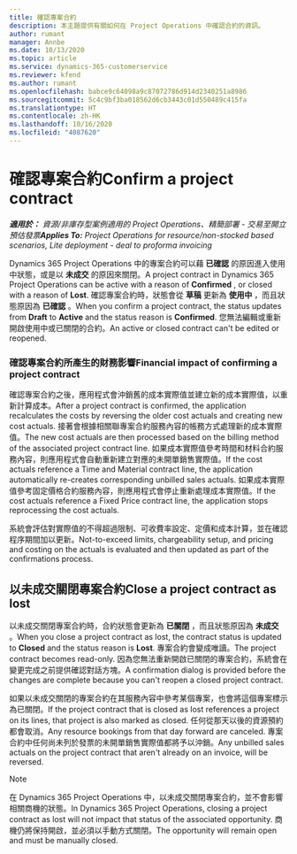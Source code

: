 ```yaml
---
title: 確認專案合約
description: 本主題提供有關如何在 Project Operations 中確認合約的資訊。
author: rumant
manager: Annbe
ms.date: 10/13/2020
ms.topic: article
ms.service: dynamics-365-customerservice
ms.reviewer: kfend
ms.author: rumant
ms.openlocfilehash: babce9c64098a9c87072786d914d2340251a8986
ms.sourcegitcommit: 5c4c9bf3ba018562d6cb3443c01d550489c415fa
ms.translationtype: HT
ms.contentlocale: zh-HK
ms.lasthandoff: 10/16/2020
ms.locfileid: "4087620"
---
```

# <a name="confirm-a-project-contract"></a><span data-ttu-id="80a51-103">確認專案合約</span><span class="sxs-lookup"><span data-stu-id="80a51-103">Confirm a project contract</span></span>

<span data-ttu-id="80a51-104">_**適用於：** 資源/非庫存型案例適用的 Project Operations、精簡部署 - 交易至開立預估發票_</span><span class="sxs-lookup"><span data-stu-id="80a51-104">_**Applies To:** Project Operations for resource/non-stocked based scenarios, Lite deployment - deal to proforma invoicing_</span></span>

<span data-ttu-id="80a51-105">Dynamics 365 Project Operations 中的專案合約可以藉 **已確認** 的原因進入使用中狀態，或是以 **未成交** 的原因來關閉。</span><span class="sxs-lookup"><span data-stu-id="80a51-105">A project contract in Dynamics 365 Project Operations can be active with a reason of **Confirmed** , or closed with a reason of **Lost**.</span></span> <span data-ttu-id="80a51-106">確認專案合約時，狀態會從 **草稿** 更新為 **使用中** ，而且狀態原因為 **已確認** 。</span><span class="sxs-lookup"><span data-stu-id="80a51-106">When you confirm a project contract, the status updates from **Draft** to **Active** and the status reason is **Confirmed**.</span></span> <span data-ttu-id="80a51-107">您無法編輯或重新開啟使用中或已關閉的合約。</span><span class="sxs-lookup"><span data-stu-id="80a51-107">An active or closed contract can't be edited or reopened.</span></span> 

### <a name="financial-impact-of-confirming-a-project-contract"></a><span data-ttu-id="80a51-108">確認專案合約所產生的財務影響</span><span class="sxs-lookup"><span data-stu-id="80a51-108">Financial impact of confirming a project contract</span></span>

<span data-ttu-id="80a51-109">確認專案合約之後，應用程式會沖銷舊的成本實際值並建立新的成本實際值，以重新計算成本。</span><span class="sxs-lookup"><span data-stu-id="80a51-109">After a project contract is confirmed, the application recalculates the costs by reversing the older cost actuals and creating new cost actuals.</span></span> <span data-ttu-id="80a51-110">接著會根據相關聯專案合約服務內容的帳務方式處理新的成本實際值。</span><span class="sxs-lookup"><span data-stu-id="80a51-110">The new cost actuals are then processed based on the billing method of the associated project contract line.</span></span> <span data-ttu-id="80a51-111">如果成本實際值參考時間和材料合約服務內容，則應用程式會自動重新建立對應的未開單銷售實際值。</span><span class="sxs-lookup"><span data-stu-id="80a51-111">If the cost actuals reference a Time and Material contract line, the application automatically re-creates corresponding unbilled sales actuals.</span></span> <span data-ttu-id="80a51-112">如果成本實際值參考固定價格合約服務內容，則應用程式會停止重新處理成本實際值。</span><span class="sxs-lookup"><span data-stu-id="80a51-112">If the cost actuals reference a Fixed Price contract line, the application stops reprocessing the cost actuals.</span></span>

<span data-ttu-id="80a51-113">系統會評估對實際值的不得超過限制、可收費率設定、定價和成本計算，並在確認程序期間加以更新。</span><span class="sxs-lookup"><span data-stu-id="80a51-113">Not-to-exceed limits, chargeability setup, and pricing and costing on the actuals is evaluated and then updated as part of the confirmations process.</span></span>

## <a name="close-a-project-contract-as-lost"></a><span data-ttu-id="80a51-114">以未成交關閉專案合約</span><span class="sxs-lookup"><span data-stu-id="80a51-114">Close a project contract as lost</span></span>

<span data-ttu-id="80a51-115">以未成交關閉專案合約時，合約狀態會更新為 **已關閉** ，而且狀態原因為 **未成交** 。</span><span class="sxs-lookup"><span data-stu-id="80a51-115">When you close a project contract as lost, the contract status is updated to **Closed** and the status reason is **Lost**.</span></span> <span data-ttu-id="80a51-116">專案合約會變成唯讀。</span><span class="sxs-lookup"><span data-stu-id="80a51-116">The project contract becomes read-only.</span></span> <span data-ttu-id="80a51-117">因為您無法重新開啟已關閉的專案合約，系統會在變更完成之前提供確認對話方塊。</span><span class="sxs-lookup"><span data-stu-id="80a51-117">A confirmation dialog is provided before the changes are complete because you can't reopen a closed project contract.</span></span>

<span data-ttu-id="80a51-118">如果以未成交關閉的專案合約在其服務內容中參考某個專案，也會將這個專案標示為已關閉。</span><span class="sxs-lookup"><span data-stu-id="80a51-118">If the project contract that is closed as lost references a project on its lines, that project is also marked as closed.</span></span> <span data-ttu-id="80a51-119">任何從那天以後的資源預約都會取消。</span><span class="sxs-lookup"><span data-stu-id="80a51-119">Any resource bookings from that day forward are canceled.</span></span> <span data-ttu-id="80a51-120">專案合約中任何尚未列於發票的未開單銷售實際值都將予以沖銷。</span><span class="sxs-lookup"><span data-stu-id="80a51-120">Any unbilled sales actuals on the project contract that aren't already on an invoice, will be reversed.</span></span>

> [!NOTE]
> <span data-ttu-id="80a51-121">在 Dynamics 365 Project Operations 中，以未成交關閉專案合約，並不會影響相關商機的狀態。</span><span class="sxs-lookup"><span data-stu-id="80a51-121">In Dynamics 365 Project Operations, closing a project contract as lost will not impact that status of the associated opportunity.</span></span> <span data-ttu-id="80a51-122">商機仍將保持開啟，並必須以手動方式關閉。</span><span class="sxs-lookup"><span data-stu-id="80a51-122">The opportunity will remain open and must be manually closed.</span></span>
